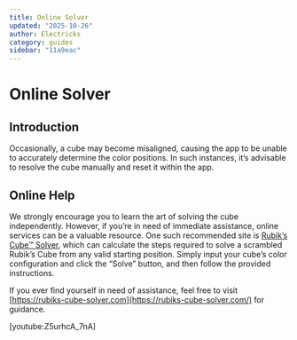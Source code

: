 ```yaml
---
title: Online Solver
updated: "2025-10-26"
author: Electricks
category: guides
sidebar: "11a9eac"
---
```


# Online Solver

## Introduction

Occasionally, a cube may become misaligned, causing the app to be unable to accurately determine the color positions. In such instances, it’s advisable to resolve the cube manually and reset it within the app.

## Online Help

We strongly encourage you to learn the art of solving the cube independently. However, if you’re in need of immediate assistance, online services can be a valuable resource. One such recommended site is [Rubik’s Cube™ Solver](https://rubiks-cube-solver.com/), which can calculate the steps required to solve a scrambled Rubik’s Cube from any valid starting position. Simply input your cube’s color configuration and click the “Solve” button, and then follow the provided instructions.

If you ever find yourself in need of assistance, feel free to visit [https://rubiks-cube-solver.com](https://rubiks-cube-solver.com/) for guidance.

[youtube:Z5urhcA_7nA]